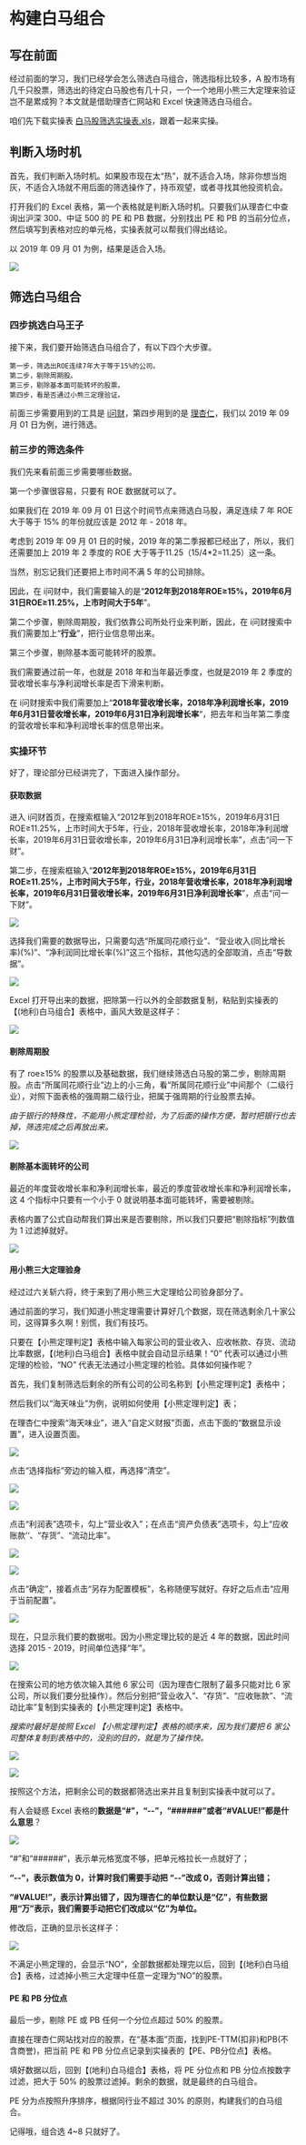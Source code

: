 

# 构建白马组合  

## 写在前面  

经过前面的学习，我们已经学会怎么筛选白马组合，筛选指标比较多，A 股市场有几千只股票，筛选出的待定白马股也有几十只，一个一个地用小熊三大定理来验证岂不是累成狗？本文就是借助理杏仁网站和 Excel 快速筛选白马组合。  

咱们先下载实操表 [白马股筛选实操表.xls](./files/白马股筛选实操表.xls)，跟着一起来实操。  

## 判断入场时机  

首先，我们判断入场时机。如果股市现在太“热”，就不适合入场，除非你想当炮灰，不适合入场就不用后面的筛选操作了，持币观望，或者寻找其他投资机会。  

打开我们的 Excel 表格，第一个表格就是判断入场时机。只要我们从理杏仁中查询出沪深 300、中证 500 的 PE 和 PB 数据，分别找出 PE 和 PB 的当前分位点，然后填写到表格对应的单元格，实操表就可以帮我们得出结论。  

以 2019 年 09 月 01 为例，结果是适合入场。  

![](./images/right_time.jpg)

## 筛选白马组合  

### 四步挑选白马王子  

接下来，我们要开始筛选白马组合了，有以下四个大步骤。  

```  
第一步，筛选出ROE连续7年大于等于15%的公司。
第二步，剔除周期股。
第三步，剔除基本面可能转坏的股票。
第四步，看是否通过小熊三定理验证。
```

前面三步需要用到的工具是 [i问财](https://www.iwencai.com/)，第四步用到的是 [理杏仁](https://www.lixinger.com/)，我们以 2019 年 09 月 01 日为例，进行筛选。

### 前三步的筛选条件  

我们先来看前面三步需要哪些数据。  

第一个步骤很容易，只要有 ROE 数据就可以了。  

如果我们在 2019 年 09 月 01 日这个时间节点来筛选白马股，满足连续 7 年 ROE 大于等于 15% 的年份就应该是 2012 年 - 2018 年。  

考虑到 2019 年 09 月 01 日的时候，2019 年的第二季报都已经出了，所以，我们还需要加上 2019 年 2 季度的 ROE 大于等于11.25（15/4*2=11.25）这一条。  

当然，别忘记我们还要把上市时间不满 5 年的公司排除。  

因此，在 i问财中，我们需要输入的是“**2012年到2018年ROE≥15%，2019年6月31日ROE≥11.25%，上市时间大于5年**”。  

第二个步骤，剔除周期股，我们依靠公司所处行业来判断，因此，在 i问财搜索中我们需要加上“**行业**”，把行业信息带出来。  

第三个步骤，剔除基本面可能转坏的股票。  

我们需要通过前一年，也就是 2018 年和当年最近季度，也就是2019 年 2 季度的营收增长率与净利润增长率是否下滑来判断。  

在 i问财搜索中我们需要加上“**2018年营收增长率，2018年净利润增长率，2019年6月31日营收增长率，2019年6月31日净利润增长率**“，把去年和当年第二季度的营收增长率和净利润增长率的信息带出来。  

### 实操环节  

好了，理论部分已经讲完了，下面进入操作部分。  

#### 获取数据  

进入 i问财首页，在搜索框输入“2012年到2018年ROE≥15%，2019年6月31日ROE≥11.25%，上市时间大于5年，行业，2018年营收增长率，2018年净利润增长率，2019年6月31日营收增长率，2019年6月31日净利润增长率”，点击“问一下财”。 

第二步，在搜索框输入“**2012年到2018年ROE≥15%，2019年6月31日ROE≥11.25%，上市时间大于5年，行业，2018年营收增长率，2018年净利润增长率，2019年6月31日营收增长率，2019年6月31日净利润增长率**”，点击“问一下财”。 

![](./images/search_in_iwencai.jpg)

选择我们需要的数据导出，只需要勾选“所属同花顺行业”、“营业收入(同比增长率)(%)”、“净利润同比增长率(%)”这三个指标，其他勾选的全部取消，点击“导数据”。   

![](./images/export_data.jpg)  

Excel 打开导出来的数据，把除第一行以外的全部数据复制，粘贴到实操表的【(地利)白马组合】表格中，画风大致是这样子：  

![](./images/copy_data.jpg)

#### 剔除周期股  

有了 roe≥15% 的股票以及基础数据，我们继续筛选白马股的第二步，剔除周期股。点击“所属同花顺行业”边上的小三角，看“所属同花顺行业”中间那个（二级行业），对照下面表格的强周期二级行业，把属于强周期的行业股票去掉。  

*由于银行的特殊性，不能用小熊定理检验，为了后面的操作方便，暂时把银行也去掉，筛选完成之后再放出来。*   

![](./images/cyclical_stocks.jpg)

#### 剔除基本面转坏的公司  

最近的年度营收增长率和净利润增长率，最近的季度营收增长率和净利润增长率，这 4 个指标中只要有一个小于 0 就说明基本面可能转坏，需要被剔除。  

表格内置了公式自动帮我们算出来是否要剔除，所以我们只要把“剔除指标”列数值为 1 过滤掉就好。 

![](./images/remove_bad_stocks.jpg)

#### 用小熊三大定理验身  

经过过六关斩六将，终于来到了用小熊三大定理给公司验身部分了。  

通过前面的学习，我们知道小熊定理需要计算好几个数据，现在筛选剩余几十家公司，这得算多久啊！别慌，我们有技巧。  

只要在【小熊定理判定】表格中输入每家公司的营业收入、应收帐款、存货、流动比率数据，【(地利)白马组合】表格中就会自动显示结果！“0” 代表可以通过小熊定理的检验，“NO” 代表无法通过小熊定理的检验。具体如何操作呢？  

首先，我们复制筛选后剩余的所有公司的公司名称到【小熊定理判定】表格中；  

然后我们以“海天味业”为例，说明如何使用【小熊定理判定】表；  

在理杏仁中搜索“海天味业”，进入“自定义财报”页面，点击下面的“数据显示设置”，进入设置页面。  

![](./images/customized_sheet.jpg)

点击“选择指标”旁边的输入框，再选择“清空”。  

![](./images/select_target.jpg)

![](./images/clear_target.jpg)

点击“利润表”选项卡，勾上“营业收入”；在点击“资产负债表”选项卡，勾上“应收账款’‘、“存货”、“流动比率”。  

![](./images/profit_statement.jpg)

![](./images/balance_sheet.jpg)

点击“确定”，接着点击“另存为配置模板”，名称随便写就好。存好之后点击“应用于当前配置”。  

![](./images/apply_template.jpg)

现在，只显示我们要的数据啦。因为小熊定理比较的是近 4 年的数据，因此时间选择 2015 - 2019，时间单位选择“年”。    

![](./images/filter_result.jpg)

在搜索公司的地方依次输入其他 6 家公司（因为理杏仁限制了最多只能对比 6 家公司，所以我们要分批操作）。然后分别把“营业收入”、“存货”、“应收账款”、“流动比率”复制到实操表的【小熊定理判定】表格中。    

*搜索时最好是按照 Excel 【小熊定理判定】表格的顺序来，因为我们要把 6 家公司整体复制到表格中的，没别的目的，就是为了操作快。*  

![](./images/compare_with_others.jpg)

![](./images/copy_data_to_sheet.jpg)

按照这个方法，把剩余公司的数据都筛选出来并且复制到实操表中就可以了。  

有人会疑惑 Excel 表格的**数据是“#”，“--”，“######”或者“#VALUE!”都是什么意思**？    

![](./images/error_data.jpg)

“#”和“######”，表示单元格宽度不够，把单元格拉长一点就好了；  

**“--”，表示数值为 0，计算时我们需要手动把 “--”改成 0，否则计算出错；**  

**“#VALUE!”，表示计算出错了，因为理杏仁的单位默认是“亿”，有些数据用“万”表示，我们需要手动把它们改成以“亿”为单位。**  

修改后，正确的显示长这样子：  

![](./images/correct_data.jpg)

不满足小熊定理的，会显示“NO”，全部数据都处理完以后，回到【(地利)白马组合】表格，过滤掉小熊三大定理中任意一定理为“NO”的股票。  

#### PE 和 PB 分位点  

最后一步，剔除 PE 或 PB 任何一个分位点超过 50% 的股票。  

直接在理杏仁网站找对应的股票，在“基本面”页面，找到PE-TTM(扣非)和PB(不含商誉)，把当前 PE 和 PB 分位点记录到实操表的【PE、PB分位点】表格。  

填好数据以后，回到【(地利)白马组合】表格，将 PE 分位点和 PB 分位点按数字过滤，把大于 50% 的股票过滤掉。剩余的数据，就是最终的白马组合。  

PE 分为点按照升序排序，根据同行业不超过 30% 的原则，构建我们的白马组合。  

记得哦，组合选 4~8 只就好了。  


